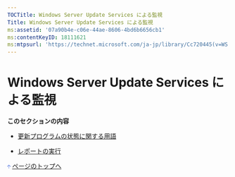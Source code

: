 ```yaml
---
TOCTitle: Windows Server Update Services による監視
Title: Windows Server Update Services による監視
ms:assetid: '07a90b4e-c06e-44ae-8606-4bd6b6656cb1'
ms:contentKeyID: 18111621
ms:mtpsurl: 'https://technet.microsoft.com/ja-jp/library/Cc720445(v=WS.10)'
---
```


Windows Server Update Services による監視
=========================================

**このセクションの内容**

-   [更新プログラムの状態に関する用語](https://www.microsoft.com/japan/technet/windowsserver/2003/library/wsus/wsusoperationsguidetc/242975b0-8ae1-4763-b562-198fc1651149.mspx)

-   [レポートの実行](https://www.microsoft.com/japan/technet/windowsserver/2003/library/wsus/wsusoperationsguidetc/8cb86da7-4ccc-4434-b717-4eb055462f3f.mspx)

![](images/Cc720445.arrow_px_up(ja-jp,WS.10).gif) [ページのトップへ](#ctl00_rs1_eb1_panel1)
